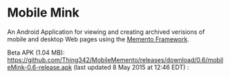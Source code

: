 # Mobile Mink
An Android Application for viewing and creating archived verisions of mobile and desktop Web pages using the [Memento Framework](https://tools.ietf.org/html/rfc7089).

Beta APK (1.04 MB): https://github.com/Thing342/MobileMemento/releases/download/0.6/mobileMink-0.6-release.apk (last updated 8 May 2015 at 12:46 EDT)
:
